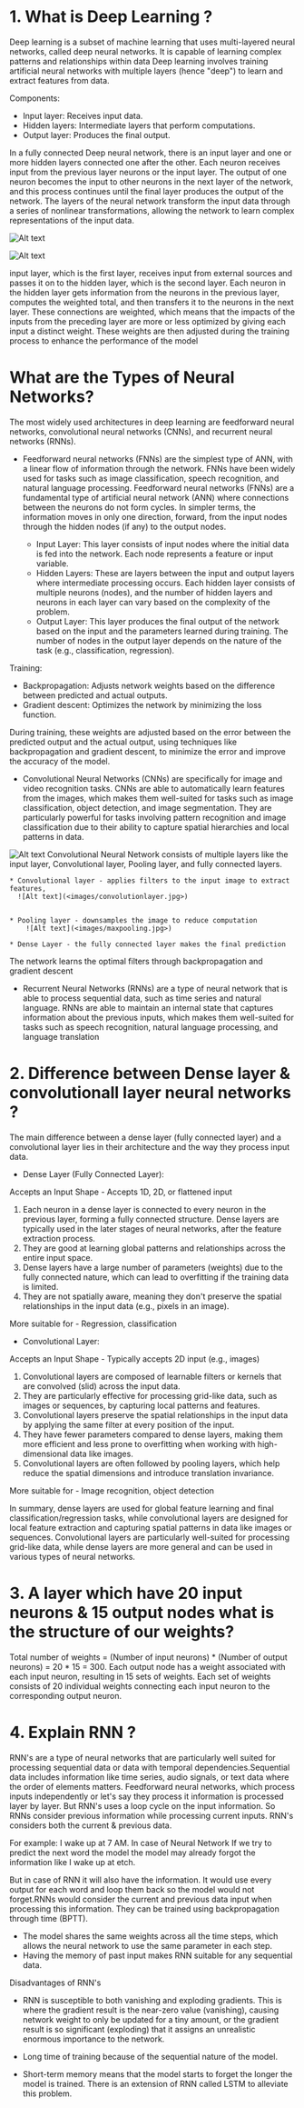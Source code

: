 # 1. What is Deep Learning ? 

Deep learning is a subset of machine learning that uses multi-layered neural networks, called deep neural networks. It is capable of learning complex patterns and relationships within data
Deep learning involves training artificial neural networks with multiple layers (hence "deep") to learn and extract features from data.


Components:
* Input layer: Receives input data.
* Hidden layers: Intermediate layers that perform computations.
* Output layer: Produces the final output.

In a fully connected Deep neural network, there is an input layer and one or more hidden layers connected one after the other. Each neuron receives input from the previous layer neurons or the input layer. The output of one neuron becomes the input to other neurons in the next layer of the network, and this process continues until the final layer produces the output of the network. The layers of the neural network transform the input data through a series of nonlinear transformations, allowing the network to learn complex representations of the input data.

![Alt text](<images/deep-Learning.jpg>)

![Alt text](<images/hidden.jpg>)

input layer, which is the first layer, receives input from external sources and passes it on to the hidden layer, which is the second layer. Each neuron in the hidden layer gets information from the neurons in the previous layer, computes the weighted total, and then transfers it to the neurons in the next layer. These connections are weighted, which means that the impacts of the inputs from the preceding layer are more or less optimized by giving each input a distinct weight. These weights are then adjusted during the training process to enhance the performance of the model

# What are the Types of Neural Networks? 
The most widely used architectures in deep learning are feedforward neural networks, convolutional neural networks (CNNs), and recurrent neural networks (RNNs).

* Feedforward neural networks (FNNs) are the simplest type of ANN, with a linear flow of information through the network. FNNs have been widely used for tasks such as image classification, speech recognition, and natural language processing.
Feedforward neural networks (FNNs) are a fundamental type of artificial neural network (ANN) where connections between the neurons do not form cycles. In simpler terms, the information moves in only one direction, forward, from the input nodes through the hidden nodes (if any) to the output nodes.

    * Input Layer: This layer consists of input nodes where the initial data is fed into the network. Each node represents a feature or input variable.
    * Hidden Layers: These are layers between the input and output layers where intermediate processing occurs. Each hidden layer consists of multiple neurons (nodes), and the number of hidden layers and neurons in each layer can vary based on the complexity of the problem.
    * Output Layer: This layer produces the final output of the network based on the input and the parameters learned during training. The number of nodes in the output layer depends on the nature of the task (e.g., classification, regression).

Training:
* Backpropagation: Adjusts network weights based on the difference between predicted and actual outputs.
* Gradient descent: Optimizes the network by minimizing the loss function.

During training, these weights are adjusted based on the error between the predicted output and the actual output, using techniques like backpropagation and gradient descent, to minimize the error and improve the accuracy of the model.


* Convolutional Neural Networks (CNNs) are specifically for image and video recognition tasks. CNNs are able to automatically learn features from the images, which makes them well-suited for tasks such as image classification, object detection, and image segmentation.
They are particularly powerful for tasks involving pattern recognition and image classification due to their ability to capture spatial hierarchies and local patterns in data.

![Alt text](<images/CNN.jpg>)
Convolutional Neural Network consists of multiple layers like the input layer, Convolutional layer, Pooling layer, and fully connected layers. 

    * Convolutional layer - applies filters to the input image to extract features,
      ![Alt text](<images/convolutionlayer.jpg>)


    * Pooling layer - downsamples the image to reduce computation
        ![Alt text](<images/maxpooling.jpg>)

    * Dense Layer - the fully connected layer makes the final prediction

The network learns the optimal filters through backpropagation and gradient descent



* Recurrent Neural Networks (RNNs) are a type of neural network that is able to process sequential data, such as time series and natural language. RNNs are able to maintain an internal state that captures information about the previous inputs, which makes them well-suited for tasks such as speech recognition, natural language processing, and language translation





# 2. Difference between Dense layer & convolutionall layer neural networks ? 
The main difference between a dense layer (fully connected layer) and a convolutional layer lies in their architecture and the way they process input data.

* Dense Layer (Fully Connected Layer):

Accepts an Input Shape - Accepts 1D, 2D, or flattened input

1. Each neuron in a dense layer is connected to every neuron in the previous layer, forming a fully connected structure.
Dense layers are typically used in the later stages of neural networks, after the feature extraction process.
2. They are good at learning global patterns and relationships across the entire input space.
3. Dense layers have a large number of parameters (weights) due to the fully connected nature, which can lead to overfitting if the training data is limited.
4. They are not spatially aware, meaning they don't preserve the spatial relationships in the input data (e.g., pixels in an image).

More suitable for - Regression, classification

* Convolutional Layer:

Accepts an Input Shape - Typically accepts 2D input (e.g., images)

1. Convolutional layers are composed of learnable filters or kernels that are convolved (slid) across the input data.
2. They are particularly effective for processing grid-like data, such as images or sequences, by capturing local patterns and features.
3. Convolutional layers preserve the spatial relationships in the input data by applying the same filter at every position of the input.
4. They have fewer parameters compared to dense layers, making them more efficient and less prone to overfitting when working with high-dimensional data like images.
5. Convolutional layers are often followed by pooling layers, which help reduce the spatial dimensions and introduce translation invariance.

More suitable for - Image recognition, object detection

In summary, dense layers are used for global feature learning and final classification/regression tasks, while convolutional layers are designed for local feature extraction and capturing spatial patterns in data like images or sequences. Convolutional layers are particularly well-suited for processing grid-like data, while dense layers are more general and can be used in various types of neural networks.


# 3. A layer which have 20 input neurons & 15 output nodes what is the structure of our weights?
Total number of weights = (Number of input neurons) * (Number of output neurons) = 20 * 15 = 300.
Each output node has a weight associated with each input neuron, resulting in 15 sets of weights.
Each set of weights consists of 20 individual weights connecting each input neuron to the corresponding output neuron.


# 4. Explain RNN ? 

RNN's are a type of neural networks that are particularly well suited for processing sequential data or data with temporal dependencies.Sequential data includes information like time series, audio signals, or text data where the order of elements matters.
Feedforward neural networks, which process inputs independently or let's say they process it information is processed layer by layer. But RNN's uses a loop cycle on the input information. So  RNNs consider previous information while processing current inputs. RNN's considers both the current & previous data. 

For example: I wake up at 7 AM. In case of Neural Network If we try to predict the next word the model the model may already forgot the information like I wake up at etch. 

But in case of RNN it will also have the information. It would use every output for each word and loop them back so the model would not forget.RNNs would consider the current and previous data input when processing this information. 
They can be trained using backpropagation through time (BPTT).

* The model shares the same weights across all the time steps, which allows the neural network to use the same parameter in each step.
* Having the memory of past input makes RNN suitable for any sequential data.

Disadvantages of RNN's 
* RNN is susceptible to both vanishing and exploding gradients. This is where the gradient result is the near-zero value (vanishing), causing network weight to only be updated for a tiny amount, or the gradient result is so significant (exploding) that it assigns an unrealistic enormous importance to the network.

* Long time of training because of the sequential nature of the model.

* Short-term memory means that the model starts to forget the longer the model is trained. There is an extension of RNN called LSTM to alleviate this problem.

